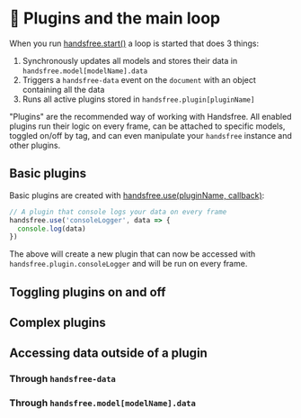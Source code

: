 # 🔌 Plugins and the main loop

When you run [handsfree.start()](/ref/method/start) a loop is started that does 3 things:

1. Synchronously updates all models and stores their data in `handsfree.model[modelName].data`
2. Triggers a `handsfree-data` event on the `document` with an object containing all the data
3. Runs all active plugins stored in `handsfree.plugin[pluginName]`

"Plugins" are the recommended way of working with Handsfree. All enabled plugins run their logic on every frame, can be attached to specific models, toggled on/off by tag, and can even manipulate your `handsfree` instance and other plugins.

## Basic plugins

Basic plugins are created with [handsfree.use(pluginName, callback)](/ref/method/use):

```js
// A plugin that console logs your data on every frame
handsfree.use('consoleLogger', data => {
  console.log(data)
})
```

The above will create a new plugin that can now be accessed with `handsfree.plugin.consoleLogger` and will be run on every frame.

## Toggling plugins on and off

## Complex plugins

## Accessing data outside of a plugin

### Through `handsfree-data`

### Through `handsfree.model[modelName].data`